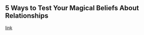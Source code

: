 ## 5 Ways to Test Your Magical Beliefs About Relationships

[link](https://www.psychologytoday.com/intl/blog/fulfillment-any-age/202102/5-ways-test-your-magical-beliefs-about-relationships)

